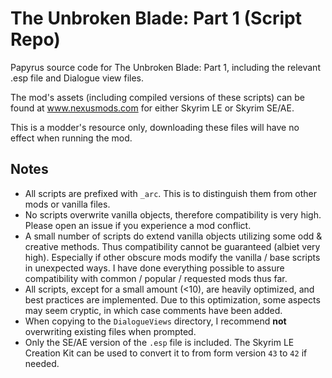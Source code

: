# The Unbroken Blade: Part 1 (Script Repo)

Papyrus source code for The Unbroken Blade: Part 1, including the relevant .esp file and Dialogue view files.

The mod's assets (including compiled versions of these scripts) can be found at www.nexusmods.com for either Skyrim LE or Skyrim SE/AE.

This is a modder's resource only, downloading these files will have no effect when running the mod.

## Notes

 - All scripts are prefixed with `_arc`. This is to distinguish them from other mods or vanilla files.
 - No scripts overwrite vanilla objects, therefore compatibility is very high. Please open an issue if you experience a mod conflict.
 - A small number of scripts do extend vanilla objects utilizing some odd & creative methods. Thus compatibility cannot be guaranteed (albiet very high). Especially if other obscure mods modify the vanilla / base scripts in unexpected ways. I have done everything possible to assure compatibility with common / popular / requested mods thus far.
 - All scripts, except for a small amount (<10), are heavily optimized, and best practices are implemented. Due to this optimization, some aspects may seem cryptic, in which case comments have been added.
 - When copying to the `DialogueViews` directory, I recommend **not** overwriting existing files when prompted.
- Only the SE/AE version of the `.esp` file is included. The Skyrim LE Creation Kit can be used to convert it to from form version `43` to `42` if needed.